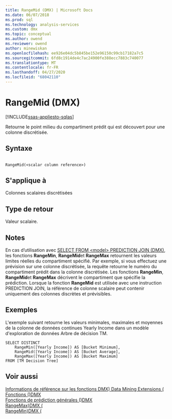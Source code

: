 ```yaml
---
title: RangeMid (DMX) | Microsoft Docs
ms.date: 06/07/2018
ms.prod: sql
ms.technology: analysis-services
ms.custom: dmx
ms.topic: conceptual
ms.author: owend
ms.reviewer: owend
author: minewiskan
ms.openlocfilehash: ee926e04dc5b845be152e96150c99cb17182a7c5
ms.sourcegitcommit: 6fd8c1914de4c7ac24900fe388ecc7883c740077
ms.translationtype: MT
ms.contentlocale: fr-FR
ms.lasthandoff: 04/27/2020
ms.locfileid: "68042110"
---
```

# <a name="rangemid-dmx"></a>RangeMid (DMX)
[!INCLUDE[ssas-appliesto-sqlas](../includes/ssas-appliesto-sqlas.md)]

  Retourne le point milieu du compartiment prédit qui est découvert pour une colonne discrétisée.  
  
## <a name="syntax"></a>Syntaxe  
  
```  
  
RangeMid(<scalar column reference>)  
```  
  
## <a name="applies-to"></a>S'applique à  
 Colonnes scalaires discrétisées  
  
## <a name="return-type"></a>Type de retour  
 Valeur scalaire.  
  
## <a name="remarks"></a>Notes  
 En cas d’utilisation avec [SELECT FROM &#60;model&#62; PREDICTION JOIN &#40;DMX&#41;](../dmx/select-from-model-prediction-join-dmx.md), les fonctions **RangeMin**, **RangeMid**et **RangeMax** retournent les valeurs limites réelles du compartiment spécifié. Par exemple, si vous effectuez une prévision sur une colonne discrétisée, la requête retourne le numéro du compartiment prédit dans la colonne discrétisée. Les fonctions **RangeMin**, **RangeMid**et **RangeMax** décrivent le compartiment que spécifie la prédiction. Lorsque la fonction **RangeMid** est utilisée avec une instruction PREDICTION JOIN, la référence de colonne scalaire peut contenir uniquement des colonnes discrètes et prévisibles.  
  
## <a name="examples"></a>Exemples  
 L'exemple suivant retourne les valeurs minimales, maximales et moyennes de la colonne de données continues Yearly Income dans un modèle d'exploration de données Arbre de décision TM.  
  
```  
SELECT DISTINCT   
    RangeMin([Yearly Income]) AS [Bucket Minimum],  
    RangeMid([Yearly Income]) AS [Bucket Average],   
    RangeMax([Yearly Income]) AS [Bucket Maximum]  
FROM [TM Decision Tree]  
```  
  
## <a name="see-also"></a>Voir aussi  
 [Informations de référence sur les fonctions DMX&#41; Data Mining Extensions &#40;](../dmx/data-mining-extensions-dmx-function-reference.md)   
 [Fonctions &#40;&#41;DMX](../dmx/functions-dmx.md)   
 [Fonctions de prédiction générales &#40;&#41;DMX](../dmx/general-prediction-functions-dmx.md)   
 [RangeMax&#41;DMX &#40;](../dmx/rangemax-dmx.md)   
 [RangeMin&#41;DMX &#40;](../dmx/rangemin-dmx.md)  
  
  
